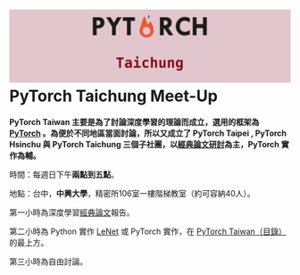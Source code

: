 # ![](/assets/pytorch.png)PyTorch Taichung Meet-Up

**PyTorch Taiwan 主要是為了討論深度學習的理論而成立，選用的框架為 **[**PyTorch**](http://hemingwang.blogspot.tw/2017/11/pytorch-taiwan.html )** 。為便於不同地區當面討論，所以又成立了 PyTorch Taipei , PyTorch Hsinchu 與 PyTorch Taichung 三個子社團，以**[**經典論文研討**](http://hemingwang.blogspot.tw/2016/12/ai_20.html)**為主，PyTorch 實作為輔。**

時間：每週日下午**兩點到五點**。

地點：台中，**中興大學**，精密所106室一樓階梯教室（約可容納40人）。

第一小時為深度學習[經典論文](http://hemingwang.blogspot.tw/2018/01/pytorchseminar.html)報告。

第二小時為 Python 實作 [LeNet](http://hemingwang.blogspot.tw/2017/04/lenet.html ) 或 PyTorch 實作，在 [PyTorch Taiwan（目錄）](http://hemingwang.blogspot.tw/2017/11/pytorch-taiwan.html)的最上方。

第三小時為自由討論。

